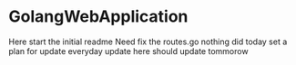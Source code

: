 # GolangWebApplication
Here start the initial readme
Need fix the routes.go
nothing did today
set a plan for update everyday
update here
should update tommorow